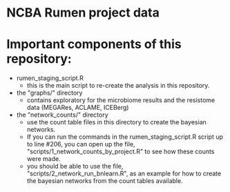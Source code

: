 # NCBA Rumen project data



# Important components of this repository:
* rumen_staging_script.R
  * this is the main script to re-create the analysis in this repository.
* the "graphs/" directory
  * contains exploratory for the microbiome results and the resistome data (MEGARes, ACLAME, ICEBerg)
* the "network_counts/" directory
  * use the count table files in this directory to create the bayesian networks. 
  * If you can run the commands in the rumen_staging_script.R script up to line #206, you can open up the file, "scripts/1_network_counts_by_project.R" to see how these counts were made.
  * you should be able to use the file, "scripts/2_network_run_bnlearn.R", as an example for how to create the bayesian networks from the count tables available.
